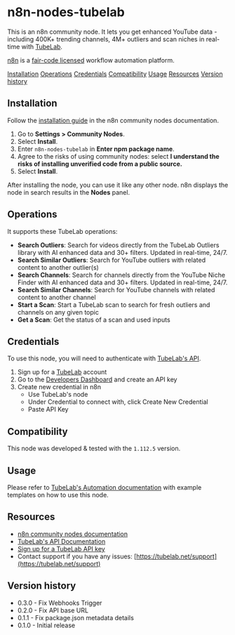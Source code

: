 # n8n-nodes-tubelab

This is an n8n community node. It lets you get enhanced YouTube data - including 400K+ trending channels, 4M+ outliers and scan niches in real-time with [TubeLab](https://tubelab.ai).

[n8n](https://n8n.io/) is a [fair-code licensed](https://docs.n8n.io/reference/license/) workflow automation platform.

[Installation](#installation)
[Operations](#operations)
[Credentials](#credentials)
[Compatibility](#compatibility)
[Usage](#usage)
[Resources](#resources)
[Version history](#version-history)

## Installation

Follow the [installation guide](https://docs.n8n.io/integrations/community-nodes/installation/) in the n8n community nodes documentation.

1. Go to **Settings > Community Nodes**.
2. Select **Install**.
3. Enter `n8n-nodes-tubelab` in **Enter npm package name**.
4. Agree to the risks of using community nodes: select **I understand the risks of installing unverified code from a public source.**
5. Select **Install**.

After installing the node, you can use it like any other node. n8n displays the node in search results in the **Nodes** panel.

## Operations

It supports these TubeLab operations:

- **Search Outliers**: Search for videos directly from the TubeLab Outliers library with AI enhanced data and 30+ filters. Updated in real-time, 24/7.
- **Search Similar Outliers**: Search for YouTube outliers with related content to another outlier(s)
- **Search Channels**: Search for channels directly from the YouTube Niche Finder with AI enhanced data and 30+ filters. Updated in real-time, 24/7.
- **Search Similar Channels**: Search for YouTube channels with related content to another channel
- **Start a Scan**: Start a TubeLab scan to search for fresh outliers and channels on any given topic
- **Get a Scan**: Get the status of a scan and used inputs

## Credentials

To use this node, you will need to authenticate with [TubeLab's API](https://tubelab.net/docs/api).

1. Sign up for a [TubeLab](https://tubelab.net/) account
2. Go to the [Developers Dashboard](https://tubelab.net/developers) and create an API key
3. Create new credential in n8n
   - Use TubeLab's node
   - Under Credential to connect with, click Create New Credential
   - Paste API Key

## Compatibility

This node was developed & tested with the `1.112.5` version.

## Usage

Please refer to [TubeLab's Automation documentation](https://tubelab.net/docs/api/automation) with example templates on how to use this node.

## Resources

- [n8n community nodes documentation](https://docs.n8n.io/integrations/#community-nodes)
- [TubeLab's API Documentation](https://tubelab.net/docs/api)
- [Sign up for a TubeLab API key](https://tubelab.net)
- Contact support if you have any issues: [https://tubelab.net/support](https://tubelab.net/support)

## Version history

- 0.3.0 - Fix Webhooks Trigger
- 0.2.0 - Fix API base URL
- 0.1.1 - Fix package.json metadata details
- 0.1.0 - Initial release
